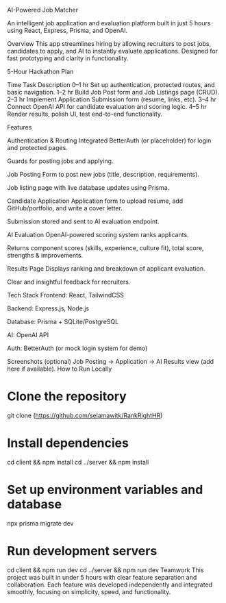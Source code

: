 AI-Powered Job Matcher

An intelligent job application and evaluation platform built in just 5 hours using React, Express, Prisma, and OpenAI.

 Overview
This app streamlines hiring by allowing recruiters to post jobs, candidates to apply, and AI to instantly evaluate applications. Designed for fast prototyping and clarity in functionality.

5-Hour Hackathon Plan

Time	Task Description
0–1 hr	Set up authentication, protected routes, and basic navigation.
1–2 hr	Build Job Post form and Job Listings page (CRUD).
2–3 hr	Implement Application Submission form (resume, links, etc).
3–4 hr	Connect OpenAI API for candidate evaluation and scoring logic.
4–5 hr	Render results, polish UI, test end-to-end functionality.

Features

Authentication & Routing
Integrated BetterAuth (or placeholder) for login and protected pages.

Guards for posting jobs and applying.

Job Posting
Form to post new jobs (title, description, requirements).

Job listing page with live database updates using Prisma.

 Candidate Application
Application form to upload resume, add GitHub/portfolio, and write a cover letter.

Submission stored and sent to AI evaluation endpoint.

 AI Evaluation
OpenAI-powered scoring system ranks applicants.

Returns component scores (skills, experience, culture fit), total score, strengths & improvements.

 Results Page
Displays ranking and breakdown of applicant evaluation.

Clear and insightful feedback for recruiters.

 Tech Stack
Frontend: React, TailwindCSS

Backend: Express.js, Node.js

Database: Prisma + SQLite/PostgreSQL

AI: OpenAI API

Auth: BetterAuth (or mock login system for demo)

Screenshots (optional)
Job Posting → Application → AI Results view (add here if available).
 How to Run Locally

# Clone the repository
git clone (https://github.com/selamawitk/RankRightHR)

# Install dependencies
cd client && npm install
cd ../server && npm install

# Set up environment variables and database
npx prisma migrate dev

# Run development servers
cd client && npm run dev
cd ../server && npm run dev
Teamwork
This project was built in under 5 hours with clear feature separation and collaboration.
Each feature was developed independently and integrated smoothly, focusing on simplicity, speed, and functionality.

